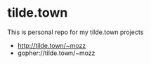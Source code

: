 # tilde.town

This is personal repo for my tilde.town projects

- http://tilde.town/~mozz
- gopher://tilde.town/~mozz
